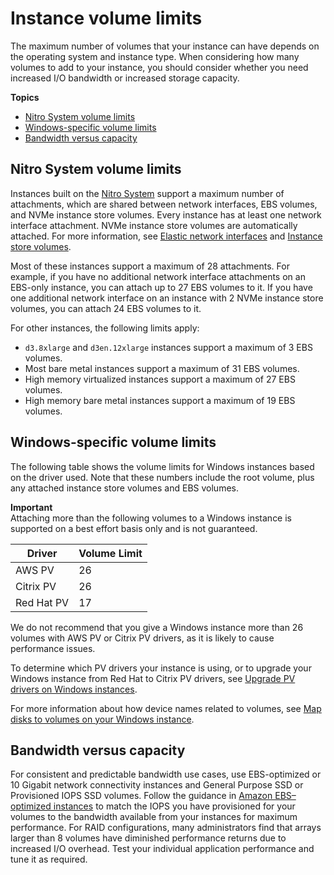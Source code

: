 # Instance volume limits<a name="volume_limits"></a>

The maximum number of volumes that your instance can have depends on the operating system and instance type\. When considering how many volumes to add to your instance, you should consider whether you need increased I/O bandwidth or increased storage capacity\.

**Topics**
+ [Nitro System volume limits](#instance-type-volume-limits)
+ [Windows\-specific volume limits](#windows-specific-volume-limits)
+ [Bandwidth versus capacity](#storage-bandwidth)

## Nitro System volume limits<a name="instance-type-volume-limits"></a>

Instances built on the [Nitro System](instance-types.md#ec2-nitro-instances) support a maximum number of attachments, which are shared between network interfaces, EBS volumes, and NVMe instance store volumes\. Every instance has at least one network interface attachment\. NVMe instance store volumes are automatically attached\. For more information, see [Elastic network interfaces](using-eni.md) and [Instance store volumes](InstanceStorage.md#instance-store-volumes)\.

Most of these instances support a maximum of 28 attachments\. For example, if you have no additional network interface attachments on an EBS\-only instance, you can attach up to 27 EBS volumes to it\. If you have one additional network interface on an instance with 2 NVMe instance store volumes, you can attach 24 EBS volumes to it\.

For other instances, the following limits apply:
+ `d3.8xlarge` and `d3en.12xlarge` instances support a maximum of 3 EBS volumes\.
+ Most bare metal instances support a maximum of 31 EBS volumes\.
+ High memory virtualized instances support a maximum of 27 EBS volumes\.
+ High memory bare metal instances support a maximum of 19 EBS volumes\.

## Windows\-specific volume limits<a name="windows-specific-volume-limits"></a>

The following table shows the volume limits for Windows instances based on the driver used\. Note that these numbers include the root volume, plus any attached instance store volumes and EBS volumes\.

**Important**  
Attaching more than the following volumes to a Windows instance is supported on a best effort basis only and is not guaranteed\.


| Driver | Volume Limit | 
| --- | --- | 
|  AWS PV  |  26  | 
|  Citrix PV  |  26  | 
|  Red Hat PV  |  17  | 

We do not recommend that you give a Windows instance more than 26 volumes with AWS PV or Citrix PV drivers, as it is likely to cause performance issues\.

To determine which PV drivers your instance is using, or to upgrade your Windows instance from Red Hat to Citrix PV drivers, see [Upgrade PV drivers on Windows instances](Upgrading_PV_drivers.md)\.

For more information about how device names related to volumes, see [Map disks to volumes on your Windows instance](ec2-windows-volumes.md)\.

## Bandwidth versus capacity<a name="storage-bandwidth"></a>

For consistent and predictable bandwidth use cases, use EBS\-optimized or 10 Gigabit network connectivity instances and General Purpose SSD or Provisioned IOPS SSD volumes\. Follow the guidance in [Amazon EBS–optimized instances](ebs-optimized.md) to match the IOPS you have provisioned for your volumes to the bandwidth available from your instances for maximum performance\. For RAID configurations, many administrators find that arrays larger than 8 volumes have diminished performance returns due to increased I/O overhead\. Test your individual application performance and tune it as required\.